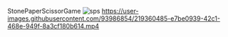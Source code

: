 StonePaperScissorGame
![sps](https://user-images.githubusercontent.com/93986854/219360434-58cac802-6945-4678-b3f4-3b2245e1c844.png)
https://user-images.githubusercontent.com/93986854/219360485-e7be0939-42c1-468e-949f-8a3cf180b614.mp4



